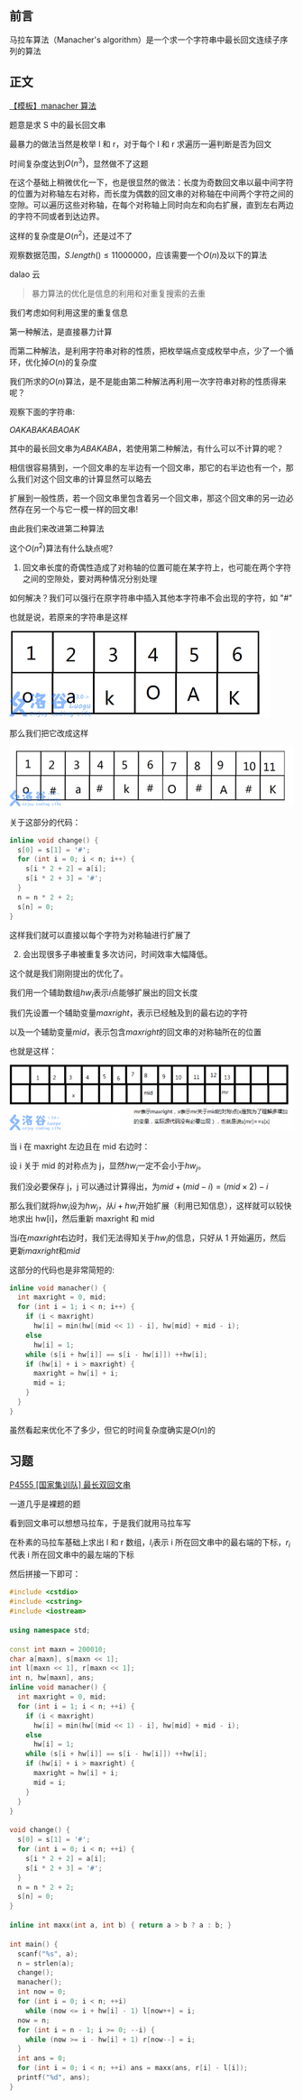 ## 前言

马拉车算法（Manacher's algorithm）是一个求一个字符串中最长回文连续子序列的算法

## 正文

[【模板】manacher 算法](https://www.luogu.org/problemnew/show/P3805)

题意是求 S 中的最长回文串

最暴力的做法当然是枚举 l 和 r，对于每个 l 和 r 求遍历一遍判断是否为回文

时间复杂度达到$O(n^3)$，显然做不了这题

在这个基础上稍微优化一下，也是很显然的做法：长度为奇数回文串以最中间字符的位置为对称轴左右对称，而长度为偶数的回文串的对称轴在中间两个字符之间的空隙。可以遍历这些对称轴，在每个对称轴上同时向左和向右扩展，直到左右两边的字符不同或者到达边界。

这样的复杂度是$O(n^2)$，还是过不了

观察数据范围，$S.length()\leq11000000$，应该需要一个$O(n)$及以下的算法

dalao 云

> 暴力算法的优化是信息的利用和对重复搜索的去重

我们考虑如何利用这里的重复信息

第一种解法，是直接暴力计算

而第二种解法，是利用字符串对称的性质，把枚举端点变成枚举中点，少了一个循环，优化掉$O(n)$的复杂度

我们所求的$O(n)$算法，是不是能由第二种解法再利用一次字符串对称的性质得来呢？

观察下面的字符串:

$O A K A B A K A B A O A K$

其中的最长回文串为$ABAKABA$，若使用第二种解法，有什么可以不计算的呢？

相信很容易猜到，一个回文串的左半边有一个回文串，那它的右半边也有一个，那么我们对这个回文串的计算显然可以略去

扩展到一般性质，若一个回文串里包含着另一个回文串，那这个回文串的另一边必然存在另一个与它一模一样的回文串!

由此我们来改进第二种算法

这个$O(n^2)$算法有什么缺点呢?

1. 回文串长度的奇偶性造成了对称轴的位置可能在某字符上，也可能在两个字符之间的空隙处，要对两种情况分别处理

如何解决？我们可以强行在原字符串中插入其他本字符串不会出现的字符，如 "#"

也就是说，若原来的字符串是这样

![](./images/manacher1.png)

那么我们把它改成这样

![](./images/manacher2.png)

关于这部分的代码：

```cpp
inline void change() {
  s[0] = s[1] = '#';
  for (int i = 0; i < n; i++) {
    s[i * 2 + 2] = a[i];
    s[i * 2 + 3] = '#';
  }
  n = n * 2 + 2;
  s[n] = 0;
}
```

这样我们就可以直接以每个字符为对称轴进行扩展了

2. 会出现很多子串被重复多次访问，时间效率大幅降低。

这个就是我们刚刚提出的优化了。

我们用一个辅助数组$hw_i$表示$i$点能够扩展出的回文长度

我们先设置一个辅助变量$maxright$，表示已经触及到的最右边的字符

以及一个辅助变量$mid$，表示包含$maxright$的回文串的对称轴所在的位置

也就是这样：

![](./images/manacher3.png)

当 i 在 maxright 左边且在 mid 右边时：

设 i 关于 mid 的对称点为 j，显然$hw_i$一定不会小于$hw_j$。

我们没必要保存 j，j 可以通过计算得出，为$mid+(mid-i)=(mid\times2)-i$

那么我们就将$hw_i$设为$hw_j$，从$i+hw_i$开始扩展（利用已知信息），这样就可以较快地求出 hw[i]，然后重新 maxright 和 mid

当$i$在$maxright$右边时，我们无法得知关于$hw_i$的信息，只好从 1 开始遍历，然后更新$maxright$和$mid$

这部分的代码也是非常简短的:

```cpp
inline void manacher() {
  int maxright = 0, mid;
  for (int i = 1; i < n; i++) {
    if (i < maxright)
      hw[i] = min(hw[(mid << 1) - i], hw[mid] + mid - i);
    else
      hw[i] = 1;
    while (s[i + hw[i]] == s[i - hw[i]]) ++hw[i];
    if (hw[i] + i > maxright) {
      maxright = hw[i] + i;
      mid = i;
    }
  }
}
```

虽然看起来优化不了多少，但它的时间复杂度确实是$O(n)$的

## 习题

[P4555 \[国家集训队\] 最长双回文串](https://www.luogu.org/problemnew/show/P4555)

一道几乎是裸题的题

看到回文串可以想想马拉车，于是我们就用马拉车写

在朴素的马拉车基础上求出 l 和 r 数组，$l_i$表示 i 所在回文串中的最右端的下标，$r_i$代表 i 所在回文串中的最左端的下标

然后拼接一下即可：

```cpp
#include <cstdio>
#include <cstring>
#include <iostream>

using namespace std;

const int maxn = 200010;
char a[maxn], s[maxn << 1];
int l[maxn << 1], r[maxn << 1];
int n, hw[maxn], ans;
inline void manacher() {
  int maxright = 0, mid;
  for (int i = 1; i < n; ++i) {
    if (i < maxright)
      hw[i] = min(hw[(mid << 1) - i], hw[mid] + mid - i);
    else
      hw[i] = 1;
    while (s[i + hw[i]] == s[i - hw[i]]) ++hw[i];
    if (hw[i] + i > maxright) {
      maxright = hw[i] + i;
      mid = i;
    }
  }
}

void change() {
  s[0] = s[1] = '#';
  for (int i = 0; i < n; ++i) {
    s[i * 2 + 2] = a[i];
    s[i * 2 + 3] = '#';
  }
  n = n * 2 + 2;
  s[n] = 0;
}

inline int maxx(int a, int b) { return a > b ? a : b; }

int main() {
  scanf("%s", a);
  n = strlen(a);
  change();
  manacher();
  int now = 0;
  for (int i = 0; i < n; ++i)
    while (now <= i + hw[i] - 1) l[now++] = i;
  now = n;
  for (int i = n - 1; i >= 0; --i) {
    while (now >= i - hw[i] + 1) r[now--] = i;
  }
  int ans = 0;
  for (int i = 0; i < n; ++i) ans = maxx(ans, r[i] - l[i]);
  printf("%d", ans);
}
```
